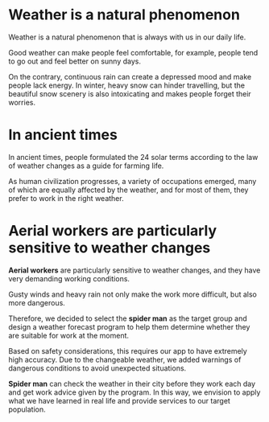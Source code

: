 # Weather is a natural phenomenon 

Weather is a natural phenomenon that is always with us in our daily life. 
    
Good weather can make people feel comfortable, for example, people tend to go out and feel better on sunny days. 

On the contrary, continuous rain can create a depressed mood and make people lack energy. In winter, heavy snow can hinder travelling, but the      beautiful snow scenery is also intoxicating and makes people forget their worries.

# In ancient times

In ancient times, people formulated the 24 solar terms according to the law of weather changes as a guide for farming life. 

As human civilization progresses, a variety of occupations emerged, many of which are equally affected by the weather, and for most of them, they prefer to work in the right weather.

# **Aerial workers** are particularly sensitive to weather changes

**Aerial workers** are particularly sensitive to weather changes, and they have very demanding working conditions. 

Gusty winds and heavy rain not only make the work more difficult, but also more dangerous. 

Therefore, we decided to select the **spider man** as the target group and design a weather forecast program to help them determine whether they are suitable for work at the moment. 

Based on safety considerations, this requires our app to have extremely high accuracy. Due to the changeable weather, we added warnings of dangerous conditions to avoid unexpected situations. 

**Spider man** can check the weather in their city before they work each day and get work advice given by the program. In this way, we envision to apply what we have learned in real life and provide services to our target population.

